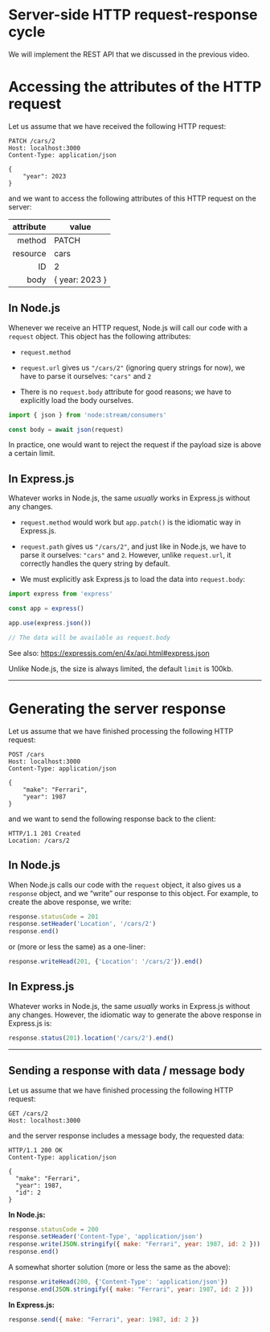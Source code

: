 

# Server-side HTTP request-response cycle

We will implement the REST API that we discussed in the previous video.

# Accessing the attributes of the HTTP request

Let us assume that we have received the following HTTP request:

```
PATCH /cars/2
Host: localhost:3000
Content-Type: application/json

{
    "year": 2023
}
```

and we want to access the following attributes of this HTTP request on the server:

| attribute| value   |
|---------:|---------|
| method   | PATCH   |
| resource | cars    |
| ID       | 2       |
| body     | { year: 2023 } |

## In Node.js

Whenever we receive an HTTP request, Node.js will call our code with a `request` object.
This object has the following attributes:

 - `request.method`

 - `request.url` gives us `"/cars/2"` (ignoring query strings for now),
we have to parse it ourselves: `"cars"` and `2`

 - There is no `request.body` attribute for good reasons; we have to explicitly load the body ourselves.

```js
import { json } from 'node:stream/consumers'

const body = await json(request)
```

In practice, one would want to reject the request if the payload size is above a certain limit.


## In Express.js

Whatever works in Node.js, the same *usually* works in Express.js without any changes.


 - `request.method` would work but `app.patch()` is the idiomatic way in Express.js.

 - `request.path` gives us `"/cars/2"`, and just like in Node.js, we have to parse it ourselves: `"cars"` and `2`. However, unlike `request.url`, it correctly handles the query string by default.

 - We must explicitly ask Express.js to load the data into `request.body`:

```js
import express from 'express'

const app = express()

app.use(express.json())

// The data will be available as request.body
```

See also: https://expressjs.com/en/4x/api.html#express.json

Unlike Node.js, the size is always limited, the default `limit` is 100kb.

-------------------------------------------------------------

# Generating the server response

Let us assume that we have finished processing the following HTTP request:

```
POST /cars
Host: localhost:3000
Content-Type: application/json

{
    "make": "Ferrari",
    "year": 1987
}
```

and we want to send the following response back to the client:

```
HTTP/1.1 201 Created
Location: /cars/2
```

## In Node.js

When Node.js calls our code with the `request` object, it also gives us a
`response` object, and we “write” our response to this object. For example,
to create the above response, we write:

```js
response.statusCode = 201
response.setHeader('Location', '/cars/2')
response.end()
```

or (more or less the same) as a one-liner:

```js
response.writeHead(201, {'Location': '/cars/2'}).end()
```


## In Express.js

Whatever works in Node.js, the same *usually* works in Express.js without any changes. However, the idiomatic way to generate the above response in Express.js is:

```js
response.status(201).location('/cars/2').end()
```

---------------------------------------------------------------------

## Sending a response with data / message body

Let us assume that we have finished processing the following HTTP request:

```
GET /cars/2
Host: localhost:3000
```

and the server response includes a message body, the requested data:

```
HTTP/1.1 200 OK
Content-Type: application/json

{
  "make": "Ferrari",
  "year": 1987,
  "id": 2
}
```

**In Node.js:**

```js
response.statusCode = 200
response.setHeader('Content-Type', 'application/json')
response.write(JSON.stringify({ make: "Ferrari", year: 1987, id: 2 }))
response.end()
```

A somewhat shorter solution (more or less the same as the above):

```js
response.writeHead(200, {'Content-Type': 'application/json'})
response.end(JSON.stringify({ make: "Ferrari", year: 1987, id: 2 }))
```

**In Express.js:**

```js
response.send({ make: "Ferrari", year: 1987, id: 2 })
```
